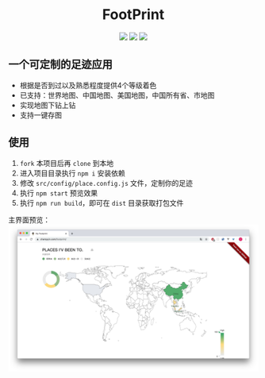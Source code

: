 <h1 align="center"> FootPrint </h1>

<p align="center">
    <img src='https://www.travis-ci.org/yc111/footprint.svg?branch=master'/>
    <img src='https://img.shields.io/badge/node-%3E%3D%2010.x-brightgreen' />
    <img src='https://img.shields.io/github/contributors/yc111/footprint?color=green' />
</p>

## 一个可定制的足迹应用
- 根据是否到过以及熟悉程度提供4个等级着色
- 已支持：世界地图、中国地图、美国地图，中国所有省、市地图
- 实现地图下钻上钻
- 支持一键存图

## 使用
1. `fork` 本项目后再 `clone` 到本地
2. 进入项目目录执行 `npm i` 安装依赖
3. 修改 `src/config/place.config.js` 文件，定制你的足迹
4. 执行 `npm start` 预览效果
5. 执行 `npm run build`，即可在 `dist` 目录获取打包文件


主界面预览：
![footprint-view](./src/images/footprint-view.jpg)
